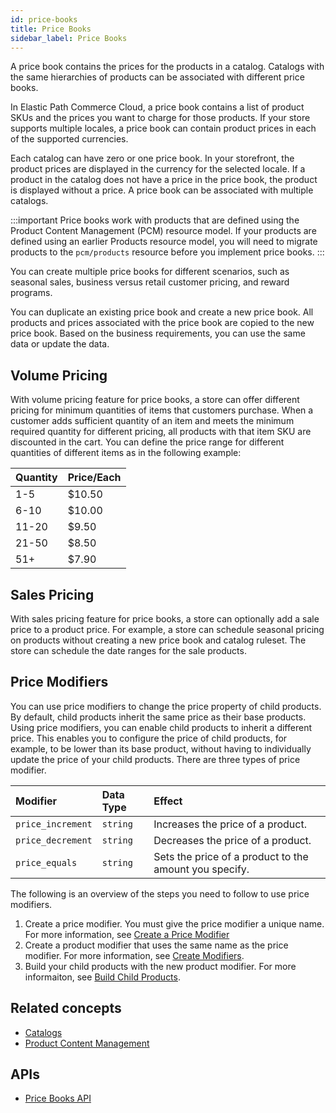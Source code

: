 ```yaml
---
id: price-books
title: Price Books
sidebar_label: Price Books
---
```


A price book contains the prices for the products in a catalog. Catalogs with the same hierarchies of products can be associated with different price books.

In Elastic Path Commerce Cloud, a price book contains a list of product SKUs and the prices you want to charge for those products. If your store supports multiple locales, a price book can contain product prices in each of the supported currencies.

Each catalog can have zero or one price book. In your storefront, the product prices are displayed in the currency for the selected locale. If a product in the catalog does not have a price in the price book, the product is displayed without a price. A price book can be associated with multiple catalogs.

:::important
Price books work with products that are defined using the Product Content Management (PCM) resource model. If your products are defined using an earlier Products resource model, you will need to migrate products to the `pcm/products` resource before you implement price books.
:::

You can create multiple price books for different scenarios, such as seasonal sales, business versus retail customer pricing, and reward programs.

You can duplicate an existing price book and create a new price book. All products and prices associated with the price book are copied to the new price book. Based on the business requirements, you can use the same data or update the data.

## Volume Pricing

With volume pricing feature for price books, a store can offer different pricing for minimum quantities of items that customers purchase. When a customer adds sufficient quantity of an item and meets the minimum required quantity for different pricing, all products with that item SKU are discounted in the cart. You can define the price range for different quantities of different items as in the following example:

| Quantity | Price/Each |
| --- | --- |
| 1-5| $10.50|
| 6-10 | $10.00|
| 11-20 | $9.50|
| 21-50 | $8.50|
| 51+| $7.90|

## Sales Pricing

With sales pricing feature for price books, a store can optionally add a sale price to a product price. For example, a store can schedule seasonal pricing on products without creating a new price book and catalog ruleset. The store can schedule the date ranges for the sale products.

## Price Modifiers

You can use price modifiers to change the price property of child products. By default, child products inherit the same price as their base products. Using price modifiers, you can enable child products to inherit a different price. This enables you to configure the price of child products, for example, to be lower than its base product, without having to individually update the price of your child products. There are three types of price modifier.

Modifier | Data Type | Effect |
| :--- | :--- | :--- |
| `price_increment` | `string` | Increases the price of a product. |
| `price_decrement` | `string` | Decreases the price of a product. |
| `price_equals` | `string` | Sets the price of a product to the amount you specify. |

The following is an overview of the steps you need to follow to use price modifiers.

1. Create a price modifier. You must give the price modifier a unique name. For more information, see [Create a Price Modifier](../api/pcm/pricebooks/create-a-price-modifier.md)
1. Create a product modifier that uses the same name as the price modifier. For more information, see [Create Modifiers](../api/pcm/products/options/modifiers/modifier-crud.md).
1. Build your child products with the new product modifier. For more informaiton, see [Build Child Products](../api/pcm/products/build-child-products.md).

## Related concepts

- [Catalogs](catalogs.md)
- [Product Content Management](products-pcm.md)

## APIs

- [Price Books API](../api/pcm/pricebooks/index.md)
